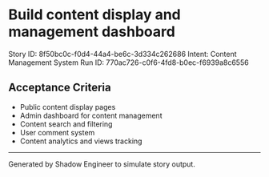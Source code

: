 # Build content display and management dashboard

Story ID: 8f50bc0c-f0d4-44a4-be6c-3d334c262686
Intent: Content Management System
Run ID: 770ac726-c0f6-4fd8-b0ec-f6939a8c6556

## Acceptance Criteria
- Public content display pages
- Admin dashboard for content management
- Content search and filtering
- User comment system
- Content analytics and views tracking

---
Generated by Shadow Engineer to simulate story output.
